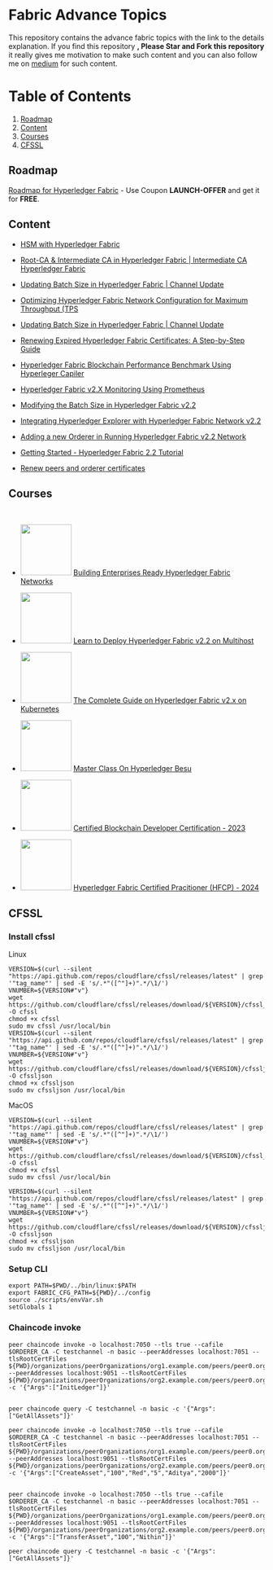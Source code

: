 # Fabric Advance Topics

This repository contains the advance fabric topics with the link to the details explanation. If you find this repository **, Please Star and Fork this repository** it really gives me motivation to make such content and you can also follow me on [medium](https://adityaajoshi.medium.com/) for such content.



# Table of Contents

1. [Roadmap](#roadmap)
2. [Content](#content)
2. [Courses](#courses)
2. [CFSSL](#cfssl)

<a name="roadmap"/>

## Roadmap
[Roadmap for Hyperledger Fabric](https://adityaajoshi12.gumroad.com/l/roadmap-hyperledger-fabric) - Use Coupon **LAUNCH-OFFER** and get it for **FREE**.

<a name="content"/>

## Content
- [HSM with Hyperledger Fabric](https://youtu.be/sYVAqijlz30?si=A9_-Cvc-sCiCF1du)

- [Root-CA & Intermediate CA in Hyperledger Fabric | Intermediate CA Hyperledger Fabric ](https://youtu.be/ZF7vyVbnS5g?si=_FOsR3w8adjYYDf6)

- [Updating Batch Size in Hyperledger Fabric | Channel Update](https://youtu.be/rTAnXw_V7Ko?si=BCEHtsNk1sXELyLo)

- [Optimizing Hyperledger Fabric Network Configuration for Maximum Throughput (TPS](https://youtu.be/tOsfGRmfHkM?si=Rr1RTsptTgC9uNDq)


- [Updating Batch Size in Hyperledger Fabric | Channel Update](https://youtu.be/rTAnXw_V7Ko?si=BCEHtsNk1sXELyLo)

- [Renewing Expired Hyperledger Fabric Certificates: A Step-by-Step Guide ](https://youtu.be/nQHHsMu4U64?si=T29HqN3BfQ0HAZGK)

- [Hyperledger Fabric Blockchain Performance Benchmark Using Hyperleger Capiler](https://adityaajoshi.medium.com/hyperledger-fabric-blockchain-performance-benchmark-using-hyperleger-capiler-66d9a9af5cce)
- [Hyperledger Fabric v2.X Monitoring Using Prometheus](https://medium.com/coinmonks/hyperledger-fabric-v2-x-monitoring-using-prometheus-974e433073f5)
- [Modifying the Batch Size in Hyperledger Fabric v2.2](https://medium.com/coinmonks/modifying-the-batch-size-in-hyperledger-fabric-v2-2-3ec2dd779e2b)
- [Integrating Hyperledger Explorer with Hyperledger Fabric Network v2.2](https://medium.com/coinmonks/integrating-hyperledger-explorer-with-hyperledger-fabric-network-v2-2-9a70e4c5311)
- [Adding a new Orderer in Running Hyperledger Fabric v2.2 Network](https://medium.com/coinmonks/adding-a-new-orderer-in-running-hyperledger-fabric-v2-2-network-4c90c8315ae1)
- [Getting Started - Hyperledger Fabric 2.2 Tutorial](https://adityaajoshi.medium.com/hyperledger-fabric-2-2-tutorial-eb21618d5fa)

- [Renew peers and orderer certificates](./cert-renewal/)


<a name="courses"/>

## Courses
<br>

- <img src="https://d502jbuhuh9wk.cloudfront.net/courses/651a3f0ce4b05be61a8c93b5/651a3f0ce4b05be61a8c93b5_scaled_cover.jpg" width="100px"/> [Building Enterprises Ready Hyperledger Fabric Networks](https://courses.bytelearn.in/courses/Building-Enterprises-Ready-Hyperledger-Fabric-Networks-651a3f0ce4b05be61a8c93b5-651a3f0ce4b05be61a8c93b5)

- <img src="https://img-c.udemycdn.com/course/240x135/3741540_d31f_4.jpg" width="100px"/> [Learn to Deploy Hyperledger Fabric v2.2 on Multihost](https://udemy.com/course/learn-to-deploy-hyperledger-fabric-v22-on-multihost/)

- <img src="https://img-c.udemycdn.com/course/240x135/3970920_6f16_4.jpg" width="100px"/> [The Complete Guide on Hyperledger Fabric v2.x on Kubernetes](https://www.udemy.com/course/hyperledger-fabric-on-kubernetes-complete-guide)

- <img src="https://img-c.udemycdn.com/course/240x135/3815532_1edc_2.jpg" width="100px"/> [Master Class On Hyperledger Besu](https://udemy.com/course/hyperledger-besu-master-class)

- <img src="https://img-c.udemycdn.com/course/240x135/3814476_e3c7.jpg" width="100px"/> [Certified Blockchain Developer Certification - 2023](https://www.udemy.com/course/certified-blockchain-developer-certification)
  
- <img src="https://d502jbuhuh9wk.cloudfront.net/courses/6582a990e4b0f762acd78a07/6582a990e4b0f762acd78a07_scaled_cover.jpg" width="100px"/> [Hyperledger Fabric Certified Pracitioner (HFCP) - 2024](https://courses.bytelearn.in/courses/Hyperledger-Fabric-Certified-Practitioner-HFCP-6582a990e4b0f762acd78a07)

<a name="cfssl"/>

## CFSSL 
### Install cfssl
Linux
```
VERSION=$(curl --silent "https://api.github.com/repos/cloudflare/cfssl/releases/latest" | grep '"tag_name"' | sed -E 's/.*"([^"]+)".*/\1/')
VNUMBER=${VERSION#"v"}
wget https://github.com/cloudflare/cfssl/releases/download/${VERSION}/cfssl_${VNUMBER}_linux_amd64 -O cfssl
chmod +x cfssl
sudo mv cfssl /usr/local/bin
VERSION=$(curl --silent "https://api.github.com/repos/cloudflare/cfssl/releases/latest" | grep '"tag_name"' | sed -E 's/.*"([^"]+)".*/\1/')
VNUMBER=${VERSION#"v"}
wget https://github.com/cloudflare/cfssl/releases/download/${VERSION}/cfssljson_${VNUMBER}_linux_amd64 -O cfssljson
chmod +x cfssljson
sudo mv cfssljson /usr/local/bin
```
MacOS
```
VERSION=$(curl --silent "https://api.github.com/repos/cloudflare/cfssl/releases/latest" | grep '"tag_name"' | sed -E 's/.*"([^"]+)".*/\1/')
VNUMBER=${VERSION#"v"}
wget https://github.com/cloudflare/cfssl/releases/download/${VERSION}/cfssl_${VNUMBER}_darwin_amd64 -O cfssl
chmod +x cfssl
sudo mv cfssl /usr/local/bin

VERSION=$(curl --silent "https://api.github.com/repos/cloudflare/cfssl/releases/latest" | grep '"tag_name"' | sed -E 's/.*"([^"]+)".*/\1/')
VNUMBER=${VERSION#"v"}
wget https://github.com/cloudflare/cfssl/releases/download/${VERSION}/cfssljson_${VNUMBER}_darwin_amd64 -O cfssljson
chmod +x cfssljson
sudo mv cfssljson /usr/local/bin
```

### Setup CLI
```
export PATH=$PWD/../bin/linux:$PATH
export FABRIC_CFG_PATH=${PWD}/../config
source ./scripts/envVar.sh
setGlobals 1
```

### Chaincode invoke
```
peer chaincode invoke -o localhost:7050 --tls true --cafile $ORDERER_CA -C testchannel -n basic --peerAddresses localhost:7051 --tlsRootCertFiles ${PWD}/organizations/peerOrganizations/org1.example.com/peers/peer0.org1.example.com/tls/ca.crt --peerAddresses localhost:9051 --tlsRootCertFiles ${PWD}/organizations/peerOrganizations/org2.example.com/peers/peer0.org2.example.com/tls/ca.crt -c '{"Args":["InitLedger"]}'


peer chaincode query -C testchannel -n basic -c '{"Args":["GetAllAssets"]}'

peer chaincode invoke -o localhost:7050 --tls true --cafile $ORDERER_CA -C testchannel -n basic --peerAddresses localhost:7051 --tlsRootCertFiles ${PWD}/organizations/peerOrganizations/org1.example.com/peers/peer0.org1.example.com/tls/ca.crt --peerAddresses localhost:9051 --tlsRootCertFiles ${PWD}/organizations/peerOrganizations/org2.example.com/peers/peer0.org2.example.com/tls/ca.crt -c '{"Args":["CreateAsset","100","Red","5","Aditya","2000"]}'


peer chaincode invoke -o localhost:7050 --tls true --cafile $ORDERER_CA -C testchannel -n basic --peerAddresses localhost:7051 --tlsRootCertFiles ${PWD}/organizations/peerOrganizations/org1.example.com/peers/peer0.org1.example.com/tls/ca.crt --peerAddresses localhost:9051 --tlsRootCertFiles ${PWD}/organizations/peerOrganizations/org2.example.com/peers/peer0.org2.example.com/tls/ca.crt -c '{"Args":["TransferAsset","100","Nithin"]}'

peer chaincode query -C testchannel -n basic -c '{"Args":["GetAllAssets"]}'
```
